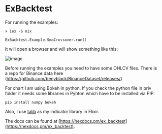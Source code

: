 # ExBacktest

For running the examples:
```
> iex -S mix

ExBacktest.Example.SmaCrossover.run()
```

It will open a browser and will show something like this:

![image](https://user-images.githubusercontent.com/772474/62280598-8c8bd800-b44c-11e9-89da-97f87538c778.png)

Before running the examples you need to have some OHLCV files. There is a repo for Binance data here (https://github.com/benyblack/BinanceDataset/releases/)

For chart I am using Bokeh in python. If you check the python file in priv folder it needs some libraries in Pyhton which have to be installed via PIP.
```
pip install numpy bokeh
```

Also, I use [talib](https://github.com/benyblack/talib) as my indicator library in Elixir.

The docs can be found at [https://hexdocs.pm/ex_backtest](https://hexdocs.pm/ex_backtest).

